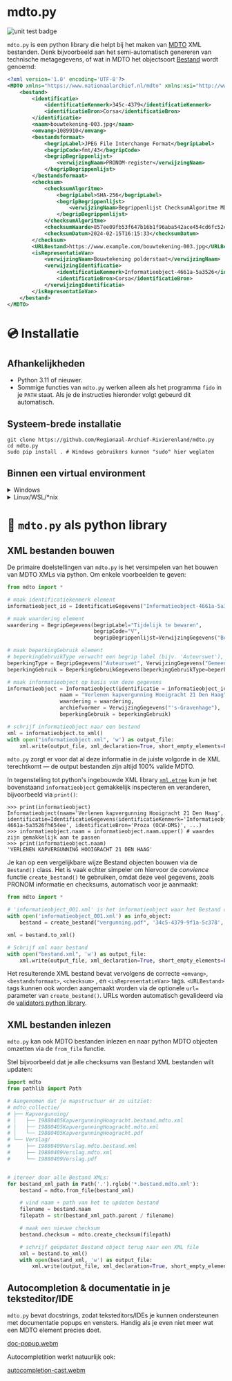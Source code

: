 # mdto.py

![unit test badge](https://github.com/Regionaal-Archief-Rivierenland/mdto.py/actions/workflows/pytest.yml/badge.svg)

`mdto.py` is een python library die helpt bij het maken van [MDTO](https://www.nationaalarchief.nl/archiveren/mdto) XML bestanden. Denk bijvoorbeeld aan het semi-automatisch genereren van technische metagegevens, of wat in MDTO het objectsoort [Bestand](https://www.nationaalarchief.nl/archiveren/mdto/metagegevensschema#collapse-102796) wordt genoemd:

``` xml
<?xml version='1.0' encoding='UTF-8'?>
<MDTO xmlns="https://www.nationaalarchief.nl/mdto" xmlns:xsi="http://www.w3.org/2001/XMLSchema-instance" xsi:schemaLocation="https://www.nationaalarchief.nl/mdto https://www.nationaalarchief.nl/mdto/MDTO-XML1.0.1.xsd">
    <bestand>
        <identificatie>
            <identificatieKenmerk>345c-4379</identificatieKenmerk>
            <identificatieBron>Corsa</identificatieBron>
        </identificatie>
        <naam>bouwtekening-003.jpg</naam>
        <omvang>1089910</omvang>
        <bestandsformaat>
            <begripLabel>JPEG File Interchange Format</begripLabel>
            <begripCode>fmt/43</begripCode>
            <begripBegrippenlijst>
                <verwijzingNaam>PRONOM-register</verwijzingNaam>
            </begripBegrippenlijst>
        </bestandsformaat>
        <checksum>
            <checksumAlgoritme>
                <begripLabel>SHA-256</begripLabel>
                <begripBegrippenlijst>
                    <verwijzingNaam>Begrippenlijst ChecksumAlgoritme MDTO</verwijzingNaam>
                </begripBegrippenlijst>
            </checksumAlgoritme>
            <checksumWaarde>857ee09fb53f647b16b1f96aba542ace454cd6fc52c9844d4ddb8218c5d61b6c</checksumWaarde>
            <checksumDatum>2024-02-15T16:15:33</checksumDatum>
        </checksum>
        <URLBestand>https://www.example.com/bouwtekening-003.jpg</URLBestand>
        <isRepresentatieVan>
            <verwijzingNaam>Bouwtekening polderstaat</verwijzingNaam>
            <verwijzingIdentificatie>
                <identificatieKenmerk>Informatieobject-4661a-5a3526</identificatieKenmerk>
                <identificatieBron>Corsa</identificatieBron>
            </verwijzingIdentificatie>
        </isRepresentatieVan>
    </bestand>
</MDTO>
```

# 💿 Installatie

## Afhankelijkheden


* Python 3.11 of nieuwer.
* Sommige functies van `mdto.py` werken alleen als het programma `fido` in je `PATH` staat. Als je de instructies hieronder volgt gebeurd dit automatisch.

## Systeem-brede installatie

``` shell
git clone https://github.com/Regionaal-Archief-Rivierenland/mdto.py
cd mdto.py
sudo pip install . # Windows gebruikers kunnen "sudo" hier weglaten
```

## Binnen een virtual environment

<details>
<summary>Windows</summary>

``` shell
git clone https://github.com/Regionaal-Archief-Rivierenland/mdto.py
cd mdto.py
python -m venv mdto_env
mdto_env\Scripts\activate
pip install .
```
</details>

<details>
<summary>Linux/WSL/*nix</summary>

``` shell
git clone https://github.com/Regionaal-Archief-Rivierenland/mdto.py
cd mdto.py/
python -m venv mdto_env
source mdto_env/bin/activate
pip install .
```
</details>

# 📖 `mdto.py` als python library

## XML bestanden bouwen

De primaire doelstellingen van `mdto.py` is het versimpelen van het bouwen van MDTO XMLs via python. Om enkele voorbeelden te geven:

``` python
from mdto import *

# maak identificatiekenmerk element
informatieobject_id = IdentificatieGegevens("Informatieobject-4661a-5a3526fh654ee", "Proza (OCW-DMS)")

# maak waardering element
waardering = BegripGegevens(begripLabel="Tijdelijk te bewaren",
                            begripCode="V",
                            begripBegrippenlijst=VerwijzingGegevens("Begrippenlijst Waarderingen MDTO"))

# maak beperkingGebruik element
# beperkingGebruikType verwacht een begrip label (bijv. 'Auteurswet'), en een verwijzing naar een begrippenlijst
beperkingType = BegripGegevens("Auteurswet", VerwijzingGegevens("Gemeente Den Haag zaaksysteem begrippenlijst"))
beperkingGebruik = BeperkingGebruikGegevens(beperkingGebruikType=beperkingType)

# maak informatieobject op basis van deze gegevens
informatieobject = Informatieobject(identificatie = informatieobject_id,
                 naam = "Verlenen kapvergunning Hooigracht 21 Den Haag",
                 waardering = waardering,
                 archiefvormer = VerwijzingGegevens("'s-Gravenhage"),
                 beperkingGebruik = beperkingGebruik)

# schrijf informatieobject naar een bestand
xml = informatieobject.to_xml()
with open("informatieobject.xml", 'w') as output_file:
    xml.write(output_file, xml_declaration=True, short_empty_elements=False)
```

`mdto.py` zorgt er voor dat al deze informatie in de juiste volgorde in de XML terechtkomt — de output bestanden zijn altijd 100% valide MDTO.

In tegenstelling tot python's ingebouwde XML library [`xml.etree`](https://docs.python.org/3/library/xml.etree.elementtree.html) kun je het bovenstaand `informatieobject` gemakkelijk inspecteren en veranderen, bijvoorbeeld via `print()`:

``` python-console
>>> print(informatieobject)
Informatieobject(naam='Verlenen kapvergunning Hooigracht 21 Den Haag',  identificatie=IdentificatieGegevens(identificatieKenmerk='Informatieobject-4661a-5a3526fh654ee', identificatieBron='Proza (OCW-DMS)', ...)
>>> informatieobject.naam = informatieobject.naam.upper() # waardes zijn gemakkelijk aan te passen
>>> print(informatieobject.naam)
'VERLENEN KAPVERGUNNING HOOIGRACHT 21 DEN HAAG'
```

Je kan op een vergelijkbare wijze Bestand objecten bouwen via de `Bestand()` class. Het is vaak echter simpeler om hiervoor de _convience_ functie `create_bestand()` te gebruiken, omdat deze veel gegevens, zoals PRONOM informatie en checksums, automatisch voor je aanmaakt:


```python
from mdto import *

# 'informatieobject_001.xml' is het informatieobject waar het Bestand object een representatie van is
with open('informatieobject_001.xml') as info_object:
    bestand = create_bestand("vergunning.pdf", '34c5-4379-9f1a-5c378', 'Proza (DMS)', representatievan=info_object)

xml = bestand.to_xml()

# Schrijf xml naar bestand
with open("bestand.xml", 'w') as output_file:
    xml.write(output_file, xml_declaration=True, short_empty_elements=False)
```

Het resulterende XML bestand bevat vervolgens de correcte `<omvang>`, `<bestandsformaat>`, `<checksum>` , en `<isRepresentatieVan>` tags. `<URLBestand>` tags kunnen ook worden aangemaakt worden via de optionele `url=` parameter van `create_bestand()`. URLs worden automatisch gevalideerd via de [validators python library](https://pypi.org/project/validators/).

## XML bestanden inlezen

`mdto.py` kan ook MDTO bestanden inlezen en naar python MDTO objecten omzetten via de `from_file` functie.

Stel bijvoorbeeld dat je alle checksums van Bestand XML bestanden wilt updaten:

``` python
import mdto
from pathlib import Path

# Aangenomen dat je mapstructuur er zo uitziet:
# mdto_collectie/
# ├── Kapvergunning/
# │   ├── 19880405KapvergunningHoogracht.bestand.mdto.xml
# │   ├── 19880405KapvergunningHoogracht.mdto.xml
# │   └── 19880405KapvergunningHoogracht.pdf
# └── Verslag/
#     ├── 19880409Verslag.mdto.bestand.xml
#     ├── 19880409Verslag.mdto.xml
#     └── 19880409Verslag.pdf


# itereer door alle Bestand XMLs:
for bestand_xml_path in Path('.').rglob('*.bestand.mdto.xml'):
    bestand = mdto.from_file(bestand_xml)

    # vind naam + path van het te updaten bestand
    filename = bestand.naam
    filepath = str(bestand_xml_path.parent / filename)

    # maak een nieuwe checksum
    bestand.checksum = mdto.create_checksum(filepath)

    # schrijf geüpdatet Bestand object terug naar een XML file
    xml = bestand.to_xml()
    with open(bestand_xml, 'w') as output_file:
        xml.write(output_file, xml_declaration=True, short_empty_elements=False)
```

## Autocompletion & documentatie in je teksteditor/IDE

`mdto.py` bevat docstrings, zodat teksteditors/IDEs je kunnen ondersteunen met documentatie popups en vensters. Handig als je even niet meer wat een MDTO element precies doet.

[doc-popup.webm](https://github.com/Regionaal-Archief-Rivierenland/mdto/assets/10417027/de41c4e5-900d-48c3-b04b-57dc703e201e)

Autocompletition werkt natuurlijk ook:

[autocompletion-cast.webm](https://github.com/Regionaal-Archief-Rivierenland/mdto/assets/10417027/da6ffff7-132e-481c-b3a0-fd1674fd5da7)

<!-- TODO: sectie/link naar het gebruik van mdto.py (of: het toekomstige programma 'bestand') in een commandline omgeving -->
